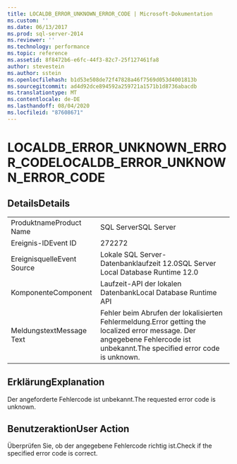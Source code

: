 ```yaml
---
title: LOCALDB_ERROR_UNKNOWN_ERROR_CODE | Microsoft-Dokumentation
ms.custom: ''
ms.date: 06/13/2017
ms.prod: sql-server-2014
ms.reviewer: ''
ms.technology: performance
ms.topic: reference
ms.assetid: 8f8472b6-e6fc-44f3-82c7-25f127461fa8
author: stevestein
ms.author: sstein
ms.openlocfilehash: b1d53e508de72f47828a46f7569d053d4001813b
ms.sourcegitcommit: ad4d92dce894592a259721a1571b1d8736abacdb
ms.translationtype: MT
ms.contentlocale: de-DE
ms.lasthandoff: 08/04/2020
ms.locfileid: "87608671"
---
```

# <a name="localdb_error_unknown_error_code"></a><span data-ttu-id="0e0f6-102">LOCALDB_ERROR_UNKNOWN_ERROR_CODE</span><span class="sxs-lookup"><span data-stu-id="0e0f6-102">LOCALDB_ERROR_UNKNOWN_ERROR_CODE</span></span>
    
## <a name="details"></a><span data-ttu-id="0e0f6-103">Details</span><span class="sxs-lookup"><span data-stu-id="0e0f6-103">Details</span></span>  
  
|||  
|-|-|  
|<span data-ttu-id="0e0f6-104">Produktname</span><span class="sxs-lookup"><span data-stu-id="0e0f6-104">Product Name</span></span>|<span data-ttu-id="0e0f6-105">SQL Server</span><span class="sxs-lookup"><span data-stu-id="0e0f6-105">SQL Server</span></span>|  
|<span data-ttu-id="0e0f6-106">Ereignis-ID</span><span class="sxs-lookup"><span data-stu-id="0e0f6-106">Event ID</span></span>|<span data-ttu-id="0e0f6-107">272</span><span class="sxs-lookup"><span data-stu-id="0e0f6-107">272</span></span>|  
|<span data-ttu-id="0e0f6-108">Ereignisquelle</span><span class="sxs-lookup"><span data-stu-id="0e0f6-108">Event Source</span></span>|<span data-ttu-id="0e0f6-109">Lokale SQL Server-Datenbanklaufzeit 12.0</span><span class="sxs-lookup"><span data-stu-id="0e0f6-109">SQL Server Local Database Runtime 12.0</span></span>|  
|<span data-ttu-id="0e0f6-110">Komponente</span><span class="sxs-lookup"><span data-stu-id="0e0f6-110">Component</span></span>|<span data-ttu-id="0e0f6-111">Laufzeit-API der lokalen Datenbank</span><span class="sxs-lookup"><span data-stu-id="0e0f6-111">Local Database Runtime API</span></span>|  
|<span data-ttu-id="0e0f6-112">Meldungstext</span><span class="sxs-lookup"><span data-stu-id="0e0f6-112">Message Text</span></span>|<span data-ttu-id="0e0f6-113">Fehler beim Abrufen der lokalisierten Fehlermeldung.</span><span class="sxs-lookup"><span data-stu-id="0e0f6-113">Error getting the localized error message.</span></span> <span data-ttu-id="0e0f6-114">Der angegebene Fehlercode ist unbekannt.</span><span class="sxs-lookup"><span data-stu-id="0e0f6-114">The specified error code is unknown.</span></span>|  
  
## <a name="explanation"></a><span data-ttu-id="0e0f6-115">Erklärung</span><span class="sxs-lookup"><span data-stu-id="0e0f6-115">Explanation</span></span>  
 <span data-ttu-id="0e0f6-116">Der angeforderte Fehlercode ist unbekannt.</span><span class="sxs-lookup"><span data-stu-id="0e0f6-116">The requested error code is unknown.</span></span>  
  
## <a name="user-action"></a><span data-ttu-id="0e0f6-117">Benutzeraktion</span><span class="sxs-lookup"><span data-stu-id="0e0f6-117">User Action</span></span>  
 <span data-ttu-id="0e0f6-118">Überprüfen Sie, ob der angegebene Fehlercode richtig ist.</span><span class="sxs-lookup"><span data-stu-id="0e0f6-118">Check if the specified error code is correct.</span></span>  
  
  
